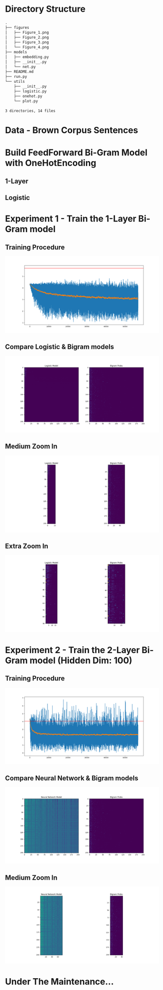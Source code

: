 # Directory Structure
```text
.
├── figures
│   ├── Figure_1.png
│   ├── Figure_2.png
│   ├── Figure_3.png
│   └── Figure_4.png
├── models
│   ├── embedding.py
│   ├── __init__.py
│   └── net.py
├── README.md
├── run.py
└── utils
    ├── __init__.py
    ├── logistic.py
    ├── onehot.py
    └── plot.py

3 directories, 14 files
```


# Data - Brown Corpus Sentences

# Build FeedForward Bi-Gram Model with OneHotEncoding

## 1-Layer
## Logistic


# Experiment 1 - Train the 1-Layer Bi-Gram model
## Training Procedure
![](figures/Figure_1.png)

## Compare Logistic & Bigram models
![](figures/Figure_2.png)
## Medium Zoom In
![](figures/Figure_3.png)
## Extra Zoom In
![](figures/Figure_4.png)



# Experiment 2 - Train the 2-Layer Bi-Gram model (Hidden Dim: 100)
## Training Procedure
![](figures/Figure_5.png)

## Compare Neural Network & Bigram models
![](figures/Figure_6.png)
## Medium Zoom In
![](figures/Figure_7.png)







# Under The Maintenance...